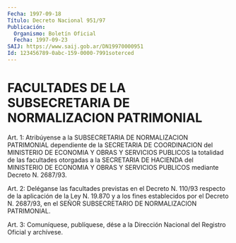 ```yaml
---
Fecha: 1997-09-18
Título: Decreto Nacional 951/97
Publicación:
  Organismo: Boletín Oficial
  Fecha: 1997-09-23
SAIJ: https://www.saij.gob.ar/DN19970000951
Id: 123456789-0abc-159-0000-7991soterced
---
```

# FACULTADES DE LA SUBSECRETARIA DE NORMALIZACION PATRIMONIAL

<a id="1"></a>
Art. 1:  Atribúyense  a  la SUBSECRETARIA  DE  NORMALIZACION PATRIMONIAL  dependiente  de  la  SECRETARIA  DE  COORDINACION  del MINISTERIO DE ECONOMIA Y OBRAS Y SERVICIOS PUBLICOS la totalidad de las facultades otorgadas a la SECRETARIA DE HACIENDA del MINISTERIO DE ECONOMIA Y OBRAS Y SERVICIOS PUBLICOS mediante Decreto N. 2687/93.

<a id="2"></a>
Art. 2: Deléganse las facultades previstas  en el Decreto N. 110/93 respecto  de  la  aplicación  de  la Ley N. 19.870 y  a  los  fines establecidos por el Decreto N. 2687/93, en el SEÑOR SUBSECRETARIO DE NORMALIZACION PATRIMONIAL.

<a id="3"></a>
Art. 3: Comuníquese, publíquese, dése  a la Dirección Nacional del Registro  Oficial y archívese.
